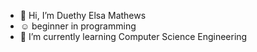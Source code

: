 - 👋 Hi, I’m Duethy Elsa Mathews  
- ☺️ beginner in programming 
- 🌱 I’m currently learning Computer Science Engineering



<!---
Duethyem02/Duethyem02 is a ✨ special ✨ repository because its `README.md` (this file) appears on your GitHub profile.
You can click the Preview link to take a look at your changes.
--->
